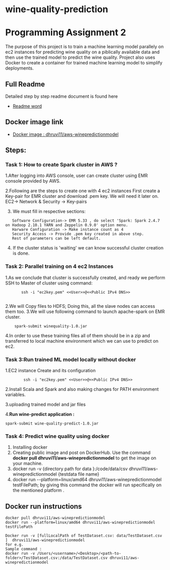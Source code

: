 # wine-quality-prediction 
# Programming Assignment 2

The purpose of this project is to train a machine learning model parallely on ec2 instances for predicting wine quality on a piblically available data and then use the trained model to predict the wine quality.
Project also uses Docker to create a container for trained machine learning model to simplify deployments.

## Full Readme
Detailed step by step readme document is found here 
* [Readme word](https://github.com/dhruvi1996/wine-quality-prediction.git)
## Docker image link
* [Docker image : dhruvi11/aws-winepredictionmodel](https://hub.docker.com/repository/docker/dhruvi11/aws-winepredictionmodel)

## Steps:

### Task 1: How to create Spark cluster in AWS ?

1.After logging into AWS console, user can create cluster using EMR console provided by AWS.

2.Following are the steps to create one with 4 ec2 instances 
First create a Key-pair for EMR cluster and download .pem key. We will need it later on.
 EC2-> Network & Security -> Key-pairs

3. We must fill in respective sections:

```General Configuratin -> Cluster Name 
   Software Configuration-> EMR 5.33 , do select 'Spark: Spark 2.4.7 on Hadoop 2.10.1 YARN and Zeppelin 0.9.0' option menu.
   Harware Configuration -> Make instance count as 4
   Security Access -> Provide .pem key created in above step.
   Rest of parameters can be left default.
 ```
 4. If the cluster status is 'waiting' we can know successful cluster creation is done.
 ### Task 2: Parallel training on 4 ec2 Instances
 1.As we conclude that cluster is successfully created, and ready we perform SSH to Master of cluster using command:
 ```
        ssh -i "ec2key.pem" <<User>>@<<Public IPv4 DNS>>
        
```
2.We will Copy files to HDFS; Doing this, all the slave nodes can access them too.
3.We will use following command to launch apache-spark on EMR cluster.
```
	spark-submit winequality-1.0.jar
```
4.In order to use these training files all of them should be in a zip and transferred to local machine environment which we can use to predict on ec2.

### Task 3:Run trained ML model locally without docker

1.EC2 instance Create and its configuration 
```
        ssh -i "ec2key.pem" <<User>>@<<Public IPv4 DNS>>
```
2.Install Scala and Spark and also making changes for PATH environment variables.

3.uploading trained model and jar files

4.**Run wine-predict application :**
```
spark-submit wine-quality-predict-1.0.jar
```
### Task 4: Predict wine quality using docker
1. Installing docker 
2. Creating public image and post on DockerHub. Use the command **docker pull dhruvi11/aws-winepredictionmodel** to get the image on your machine.
3. docker run -v {directory path for data }:/code/data/csv dhruvi11/aws-winepredictionmodel {testdata file name}
4. docker run --platform=linux/amd64 dhruvi11/aws-winepredictionmodel testFilePath; by giving this command the docker will run specifically on the mentioned platform .
## Docker run instructions
````
docker pull dhruvi11/aws-winepredictionmodel
docker run --platform=linux/amd64 dhruvi11/aws-winepredictionmodel testFilePath

Docker run -v [fullLocalPath of TestDataset.csv: data/TestDataset.csv ]  dhruvi11/aws-winepredictionmodel
for e.g. 
Sample command : 
docker run -v /Users/<username>/<Desktop>/<path-to-folder>/TestDataset.csv:/data/TestDataset.csv dhruvi11/aws-winepredictionmodel
````
